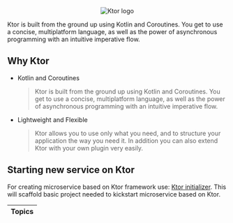 <div align="center">
    <picture>
        <source media="(prefers-color-scheme: dark)" srcset="https://raw.githubusercontent.com/ktorio/ktor/main/.github/images/ktor-logo-for-dark.svg">
        <img alt="Ktor logo" src="https://raw.githubusercontent.com/ktorio/ktor/main/.github/images/ktor-logo-for-light.svg">
    </picture>
</div>

Ktor is built from the ground up using Kotlin and Coroutines. You get to use a concise, multiplatform language, as well as the power of asynchronous programming with an intuitive imperative flow.

## Why Ktor
* Kotlin and Coroutines

  > Ktor is built from the ground up using Kotlin and Coroutines. You get to use a concise, multiplatform language, as well as the power of asynchronous programming with an intuitive imperative flow.
* Lightweight and Flexible

  > Ktor allows you to use only what you need, and to structure your application the way you need it. In addition you can also extend Ktor with your own plugin very easily.


## Starting new service on Ktor

For creating microservice based on Ktor framework use: [Ktor initializer](https://start.ktor.io/#/settings?name=ktor-sample&website=example.com&artifact=com.example.ktor-sample&kotlinVersion=1.7.10&ktorVersion=2.1.0&buildSystem=GRADLE_KTS&engine=NETTY&configurationIn=CODE&addSampleCode=true&plugins=). This will scaffold basic project needed to kickstart microservice based on Ktor.

| Topics |
| :----- |
